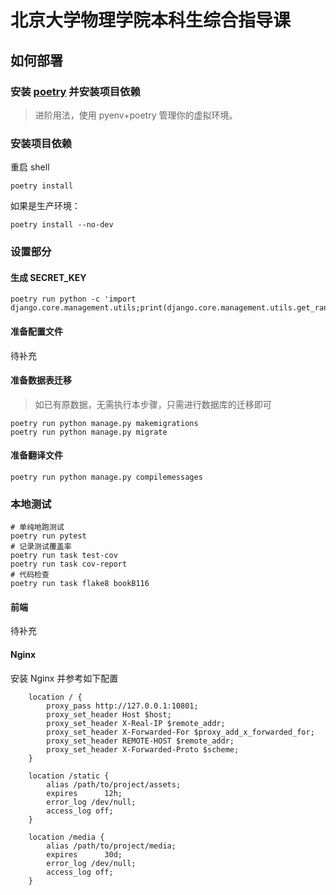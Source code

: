 # 北京大学物理学院本科生综合指导课

## 如何部署

### 安装 [poetry](https://github.com/python-poetry/poetry) 并安装项目依赖

> 进阶用法，使用 pyenv+poetry 管理你的虚拟环境。

### 安装项目依赖

重启 shell

```shell
poetry install
```

如果是生产环境：

```shell
poetry install --no-dev
```

### 设置部分

#### 生成 SECRET_KEY
```shell
poetry run python -c 'import django.core.management.utils;print(django.core.management.utils.get_random_secret_key())'
```

#### 准备配置文件

待补充

#### 准备数据表迁移
> 如已有原数据，无需执行本步骤，只需进行数据库的迁移即可
```shell
poetry run python manage.py makemigrations
poetry run python manage.py migrate
```

#### 准备翻译文件

```shell
poetry run python manage.py compilemessages
```

### 本地测试

```shell
# 单纯地跑测试
poetry run pytest
# 记录测试覆盖率
poetry run task test-cov
poetry run task cov-report
# 代码检查
poetry run task flake8 bookB116
```

#### 前端

待补充

#### Nginx

安装 Nginx 并参考如下配置

```nginx
    location / {
        proxy_pass http://127.0.0.1:10801;
        proxy_set_header Host $host;
        proxy_set_header X-Real-IP $remote_addr;
        proxy_set_header X-Forwarded-For $proxy_add_x_forwarded_for;
        proxy_set_header REMOTE-HOST $remote_addr;
        proxy_set_header X-Forwarded-Proto $scheme;
    }
    
    location /static {
        alias /path/to/project/assets;
        expires      12h;
        error_log /dev/null;
        access_log off;
    }
    
    location /media {
        alias /path/to/project/media;
        expires      30d;
        error_log /dev/null;
        access_log off;
    }
```